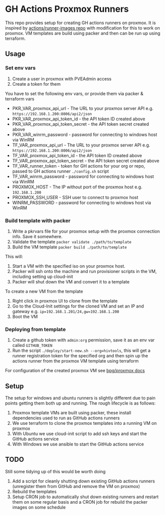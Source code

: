# GH Actions Proxmox Runners

This repo provides setup for creating GH actions runners on proxmox. It is inspired by [actions/runner-images repo](https://github.com/actions/runner-images) with modification for this to work on proxmox. VM templates are build using packer and then can be run up using terraform.

## Usage

### Set env vars

1. Create a user in proxmox with PVEAdmin access
1. Create a token for them

You have to set the following env vars, or provide them via packer & terraform vars
* PKR_VAR_proxmox_api_url - The URL to your proxmox server API e.g. `https://192.168.1.200:8006/api2/json`
* PKR_VAR_proxmox_api_token_id - the API token ID created above
* PKR_VAR_proxmox_api_token_secret - the API token secret created above
* PKR_VAR_winrm_password - password for connecting to windows host via WinRM
* TF_VAR_proxmox_api_url - The URL to your proxmox server API e.g. `https://192.168.1.200:8006/api2/json`
* TF_VAR_proxmox_api_token_id - the API token ID created above
* TF_VAR_proxmox_api_token_secret - the API token secret created above
* TF_VAR_runner_token - token for GH actions for your org or repo, passed to GH actions runner `./config.sh` script
* TF_VAR_winrm_password - password for connecting to windows host via WinRM
* PROXMOX_HOST - The IP without port of the proxmox host e.g. `192.168.1.200`
* PROXMOX_SSH_USER - SSH user to connect to proxmox host
* WINRM_PASSWORD - password for connecting to windows host via WinRM

### Build template with packer

1. Write a pkrvars file for your proxmox setup with the proxmox connection info. Save it somewhere.
1. Validate the template `packer validate ./path/to/template`
1. Build the VM template `packer build ./path/to/template`

This will:
1. Start a VM with the specified iso on your proxmox host.
1. Packer will ssh onto the machine and run provisioner scripts in the VM, including setting up cloud-init
1. Packer will shut down the VM and convert it to a template

To create a new VM from the template
1. Right click in proxmox UI to clone from the template
1. Go to the Cloud-Init settings for the cloned VM and set an IP and gateway e.g. `ip=192.168.1.201/24,gw=192.168.1.200`
1. Boot the VM

### Deploying from template

1. Create a github token with `admin:org` permission, save it as an env var called `GITHUB_TOKEN`
1. Run the script `./deploy/start-new.sh --org=hivtools`, this will get a runner registration token for the specified org and then spin up the actions runner from the proxmox VM template using terraform

For configuration of the created proxmox VM see [bpg/proxmox docs](https://registry.terraform.io/providers/bpg/proxmox/latest/docs/resources/virtual_environment_vm)

## Setup

The setup for windows and ubuntu runners is slightly different due to pain points getting them both up and running. The rough lifecycle is as follows:

1. Proxmox template VMs are built using packer, these install dependencies used to run as GitHub actions runners
2. We use terraform to clone the proxmox templates into a running VM on proxmox
3. With Ubuntu we use cloud-init script to add ssh keys and start the GitHub actions service
4. With Windows we use ansible to start the GitHub actions service

## TODO

Still some tidying up of this would be worth doing

1. Add a script for cleanly shutting down existing GitHub actions runners (unregister them from GitHub and remove the VM on proxmox)
2. Rebuild the templates
3. Setup CRON job to automatically shut down existing runners and restart them on some regular basis and a CRON job for rebuild the packer images on some schedule
